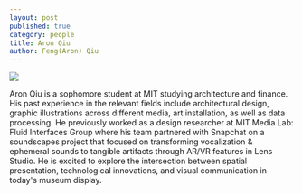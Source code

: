 ```yaml
---
layout: post
published: true
category: people
title: Aron Qiu
author: Feng(Aron) Qiu
---
```

![]({{site.baseurl}}/assets/IMG_6248.JPG)

Aron Qiu is a sophomore student at MIT studying architecture and finance. His past experience in the relevant fields include architectural design, graphic illustrations across different media, art installation, as well as data processing. He previously worked as a design researcher at MIT Media Lab: Fluid Interfaces Group where his team partnered with Snapchat on a soundscapes project that focused on transforming vocalization & ephemeral sounds to tangible artifacts through AR/VR features in Lens Studio. He is excited to explore the intersection between spatial presentation, technological innovations, and visual communication in today's museum display.
